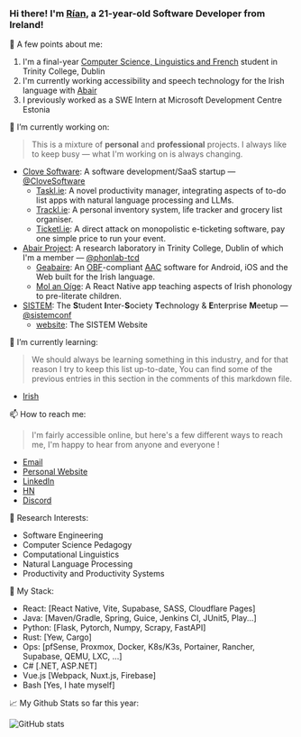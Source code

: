 ### Hi there! I'm [Rían](https://paradaux.io), a 21-year-old Software Developer from Ireland!

🪪 A few points about me:

1. I'm a final-year [Computer Science, Linguistics and French](https://www.tcd.ie/courses/undergraduate/courses/computer-science-linguistics-and-a-language/) student in Trinity College, Dublin
2. I'm currently working accessibility and speech technology for the Irish language with [Abair](https://abair.ie)
3. I previously worked as a SWE Intern at Microsoft Development Centre Estonia 

🔭 I’m currently working on:

> This is a mixture of **personal** and **professional** projects. I always like to keep busy — what I'm working on is always changing.

  - [Clove Software](https://clove.ie): A software development/SaaS startup — [@CloveSoftware](https://github.com/CloveSoftware)
    - [Taskl.ie](https://taskl.ie): A novel productivity manager, integrating aspects of to-do list apps with natural language processing and LLMs.
    - [Trackl.ie](https://trackl.ie): A personal inventory system, life tracker and grocery list organiser. 
    - [Ticketl.ie](https://ticketl.ie): A direct attack on monopolistic e-ticketing software, pay one simple price to run your event.
  - [Abair Project](https://abair.ie): A research laboratory in Trinity College, Dublin of which I'm a member — [@phonlab-tcd](https://github.com/phonlab-tcd/)
    - [Geabaire](https://abair.ie/applications): An [OBF](https://www.openboardformat.org/)-compliant [AAC](https://en.wikipedia.org/wiki/Augmentative_and_alternative_communication) software for Android, iOS and the Web built for the Irish language. 
    - [Mol an Oíge](https://abair.ie/applications): A React Native app teaching aspects of Irish phonology to pre-literate children. 
  - [SISTEM](https://sistemconf.com): The **S**tudent **I**nter-**S**ociety **T**echnology & **E**nterprise **M**eetup  — [@sistemconf](https://github.com/sistemconf)
    - [website](https://github.com/sistemconf/website): The SISTEM Website

🌱 I’m currently learning: 

> We should always be learning something in this industry, and for that reason I try to keep this list up-to-date, You can find some of the previous entries in this section in the comments of this markdown file. 

[//]: # (Previously learning: Vue.js, Flutter, Kubernetes, Rust, C++, go, C#, React, React Native, Type Script)
  - [Irish](https://en.wikipedia.org/wiki/Irish_language)

📫 How to reach me: 

> I'm fairly accessible online, but here's a few different ways to reach me, I'm happy to hear from anyone and everyone !

  - [Email](mailto:rian@paradaux.io)
  - [Personal Website](https://paradaux.io)
  - [LinkedIn](https://www.linkedin.com/in/r%C3%ADan-errity-117788199/)
  - [HN](https://news.ycombinator.com/user?id=paradaux)
  - [Discord](https://discord.gg/z8pBCBy)

🔬 Research Interests:
  - Software Engineering
  - Computer Science Pedagogy 
  - Computational Linguistics
  - Natural Language Processing
  - Productivity and Productivity Systems

🏢 My Stack:
  - React: [React Native, Vite, Supabase, SASS, Cloudflare Pages]
  - Java: [Maven/Gradle, Spring, Guice, Jenkins CI, JUnit5, Play...]
  - Python: [Flask, Pytorch, Numpy, Scrapy, FastAPI]
  - Rust: [Yew, Cargo]
  - Ops: [pfSense, Proxmox, Docker, K8s/K3s, Portainer, Rancher, Supabase, QEMU, LXC, ...]
  - C# [.NET, ASP.NET]
  - Vue.js [Webpack, Nuxt.js, Firebase]
  - Bash [Yes, I hate myself]

📈 My Github Stats so far this year: 

  ![GitHub stats](https://github-readme-stats.vercel.app/api?username=ParadauxIO&show_icons=true&theme=prussian)
  
